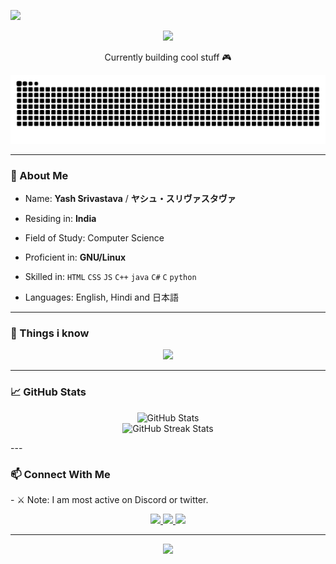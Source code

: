 <p align="left">
  <img src="https://readme-typing-svg.herokuapp.com?font=Fira+Code&size=26&pause=1000&color=FFB6C1&center=true&vCenter=true&width=435&lines=Konbanwa~+I'm+Yash" />
</p>
<p align="center">
  <img src="https://count.getloli.com/get/@Yozora13?theme=moebooru">
</p>

<p align="center">
  Currently building cool stuff 🎮
</p>
<p align="center">
  <img src="https://raw.githubusercontent.com/Yozora13/Yozora13/output/github-contribution-grid-snake.svg" alt="snake animation" />
</p>




---

### 🧠 About Me
- Name: **Yash Srivastava** / **ヤシュ・スリヴァスタヴァ**

- Residing in: **India**

- Field of Study: Computer Science

- Proficient in: **GNU/Linux**

- Skilled in: `HTML` `CSS` `JS` `C++` `java` `C#` `C` `python` 

- Languages: English, Hindi and 日本語
---

### 🧰 Things i know

<p align="center">
  <img src="https://skillicons.dev/icons?i=html,css,js,react,nodejs,github,python,C++" />
</p>

---

### 📈 GitHub Stats
<p align="center">
  <img src="https://github-readme-stats-git-masterrstaa-rickstaa.vercel.app/api?username=Yozora13&show_icons=true&theme=tokyonight" alt="GitHub Stats" />
  <br/>
  <img src="https://streak-stats.demolab.com?user=Yozora13&theme=tokyonight" alt="GitHub Streak Stats" />
</p>
---

### 📫 Connect With Me
<p>- ⚔️ Note: I am most active on Discord or twitter.
</p>
<p align="center">

  <a href="https://x.com/Meon_13">
    <img src="https://img.shields.io/badge/Twitter-1DA1F2?style=for-the-badge&logo=twitter&logoColor=white"/>
  </a>
  <a href="https://linkedin.com/in/yash-srivastava-19739a257">
    <img src="https://img.shields.io/badge/LinkedIn-0077B5?style=for-the-badge&logo=linkedin&logoColor=white"/>
  </a>
  <a href="https://discordapp.com/users/1043193708364968006">
    <img src="https://img.shields.io/badge/Discord-5865F2?style=for-the-badge&logo=discord&logoColor=white"/>
  </a>
</p>


---

<p align="center">
  <img src="https://readme-typing-svg.herokuapp.com?font=Fira+Code&size=24&pause=1000&color=F29DC5&center=true&vCenter=true&width=435&lines=Thanks+for+stopping+by~+;See+you+in+the+next+commit!+🦊" />
</p>

